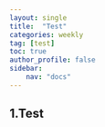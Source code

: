 ```yaml
---
layout: single
title:  "Test"
categories: weekly
tag: [test]
toc: true
author_profile: false
sidebar:
    nav: "docs"
---
```

## 1.Test